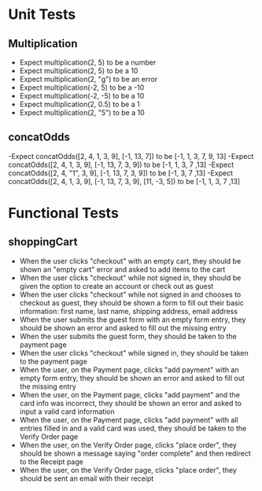 # Unit Tests

## Multiplication

- Expect multiplication(2, 5) to be a number
- Expect multiplication(2, 5) to be a 10
- Expect multiplication(2, "g") to be an error
- Expect multiplication(-2, 5) to be a -10
- Expect multiplication(-2, -5) to be a 10
- Expect multiplication(2, 0.5) to be a 1
- Expect multiplication(2, "5") to be a 10

## concatOdds

-Expect concatOdds([2, 4, 1, 3, 9], [-1, 13, 7]) to be [-1, 1, 3, 7, 9, 13]
-Expect concatOdds([2, 4, 1, 3, 9], [-1, 13, 7, 3, 9]) to be [-1, 1, 3, 7 ,13]
-Expect concatOdds([2, 4, "1", 3, 9], [-1, 13, 7, 3, 9]) to be [-1, 3, 7 ,13]
-Expect concatOdds([2, 4, 1, 3, 9], [-1, 13, 7, 3, 9], [11, -3, 5]) to be [-1, 1, 3, 7 ,13]


# Functional Tests

## shoppingCart

- When the user clicks "checkout" with an empty cart, they should be shown an "empty cart" error and asked to add items to the cart
- When the user clicks "checkout" while not signed in, they should be given the option to create an account or check out as guest
- When the user clicks "checkout" while not signed in and chooses to checkout as guest, they should be shown a form to fill out their basic information: first name, last name, shipping address, email address
- When the user submits the guest form with an empty form entry, they should be shown an error and asked to fill out the missing entry
- When the user submits the guest form, they should be taken to the payment page
- When the user clicks "checkout" while signed in, they should be taken to the payment page
- When the user, on the Payment page, clicks "add payment" with an empty form entry, they should be shown an error and asked to fill out the missing entry
- When the user, on the Payment page, clicks "add payment" and the card info was incorrect, they should be shown an error and asked to input a valid card information
- When the user, on the Payment page, clicks "add payment" with all entries filled in and a valid card was used, they should be taken to the Verify Order page
- When the user, on the Verify Order page, clicks "place order", they should be shown a message saying "order complete" and then redirect to the Receipt page
- When the user, on the Verify Order page, clicks "place order", they should be sent an email with their receipt
